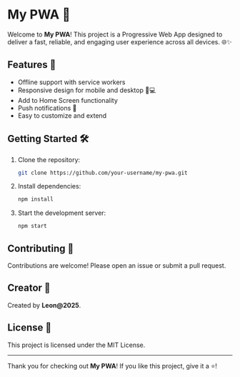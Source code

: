 # My PWA 🚀

Welcome to **My PWA**! This project is a Progressive Web App designed to deliver a fast, reliable, and engaging user experience across all devices. 🌐✨

## Features 🎯

- Offline support with service workers
- Responsive design for mobile and desktop 📱💻
- Add to Home Screen functionality
- Push notifications 🔔
- Easy to customize and extend

## Getting Started 🛠️

1. Clone the repository:
   ```bash
   git clone https://github.com/your-username/my-pwa.git
   ```
2. Install dependencies:
   ```bash
   npm install
   ```
3. Start the development server:
   ```bash
   npm start
   ```

## Contributing 🤝

Contributions are welcome! Please open an issue or submit a pull request.

## Creator 👤

Created by **Leon@2025**.

## License 📄

This project is licensed under the MIT License.

---

Thank you for checking out **My PWA**! If you like this project, give it a ⭐️!
